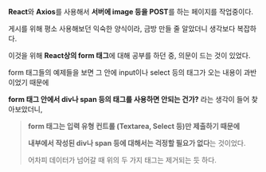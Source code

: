 **React**와 **Axios**를 사용해서 **서버에 image 등을 POST**를 하는 페이지를 작업중이다.

게시를 위해 평소 사용해보던 익숙한 양식이라, 금방 만들 줄 알았더니 생각보다 복잡하다.

이것을 위해 **React상의 form 태그**에 대해 공부를 하던 중, 의문이 드는 것이 있었다.

form 태그들의 예제들을 보면 그 안에 input이나 select 등의 태그가 오는 내용이 과반이었기 때문에

**form 태그 안에서 div나 span 등의 태그를 사용하면 안되는 건가?** 라는 생각이 들어 찾아보았더니,

> **form 태그는 입력 유형 컨트롤 (Textarea, Select 등)만 제출하기 때문에**
>
> **내부에서 작성된 div나 span 등에 대해서는 걱정할 필요가 없다**는 것이었다.
>
> 어차피 데이터가 넘어갈 때 위의 두 가지 태그는 제거되는 듯 하다.

